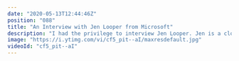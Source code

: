 ```yaml
---
date: "2020-05-13T12:44:46Z"
position: "088"
title: "An Interview with Jen Looper from Microsoft"
description: "I had the privilege to interview Jen Looper. Jen is a cloud advocate lead at Microsoft, she is the founder of Front-end Foxes (previously Vue Vixens) and she is a seasoned speaker and developress.\n\nWe had a lovely wide-ranging conversation where we learn about how she came up during the first Internet bubble, managing work and life with kids and starting Front-end Foxes.\n\nIn this video series I interview people that are amazing at their jobs in the tech industry. I try to find out what makes these people shine - how to they deliver such high quality work? What tools and best practices do they recommend?\n\nFollow Jen here:\nWebsite: https://jenlooper.com\nTwitter: https://twitter.com/jenlooper\nFront-end Foxes: https://www.vuevixens.org\n\nFollow me here:\nWebsite: https://timbenniks.nl\nTwitter: https://twitter.com/timbenniks\nGithub: https://github.com/timbenniks"
image: "https://i.ytimg.com/vi/cf5_pit--aI/maxresdefault.jpg"
videoId: "cf5_pit--aI"
---
```


